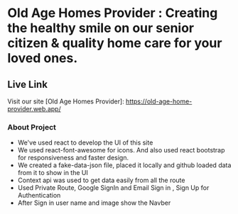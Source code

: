 # Old Age Homes Provider : Creating the healthy smile on our senior citizen & quality home care for your loved ones.

## Live Link 

Visit our site  [Old Age Homes Provider]: https://old-age-home-provider.web.app/


### About Project 
- We've used react to develop the UI of this site
- We used react-font-awesome for icons. And also used react bootstrap for responsiveness and faster design.
- We created a fake-data-json file, placed it locally and github loaded data from it to show in the UI
- Context api was used to get data easily from all the route
- Used Private Route, Google SignIn and Email Sign in , Sign Up for Authentication
- After Sign in user name and image show the Navber
